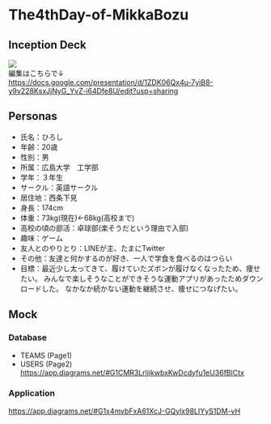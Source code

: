 # The4thDay-of-MikkaBozu

## Inception Deck
[![](https://image.slidesharecdn.com/inseptiondeck-200426135715/95/inseption-deck-1-638.jpg?cb=1588411711)](https://www.slideshare.net/secret/6tIExLv5cwozPY)  
編集はこちらで↓  
https://docs.google.com/presentation/d/1ZDK06Qx4u-7yiB8-y9v228KsxJjNyG_YvZ-i64Dfe8U/edit?usp=sharing

## Personas

- 氏名：ひろし
- 年齢：20歳
- 性別：男
- 所属：広島大学　工学部
- 学年：３年生
- サークル：英語サークル
- 居住地：西条下見
- 身長：174cm
- 体重：73kg(現在)←68kg(高校まで)
- 高校の頃の部活：卓球部(楽そうだという理由で入部)
- 趣味：ゲーム
- 友人とのやりとり：LINEが主、たまにTwitter
- その他：友達と何かするのが好き、一人で学食を食べるのはつらい
- 目標：最近少し太ってきて、履けていたズボンが履けなくなったため、痩せたい。
  みんなで楽しそうなことができそうな運動アプリがあったためダウンロードした。
  なかなか続かない運動を継続させ、痩せにつなげたい。
  
## Mock
### Database
- TEAMS (Page1)
- USERS (Page2) 
https://app.diagrams.net/#G1CMR3LrljikwbxKwDcdyfu1eU36fBlCtx
### Application
https://app.diagrams.net/#G1x4mvbFxA61XcJ-GQylx98LIYyS1DM-vH
